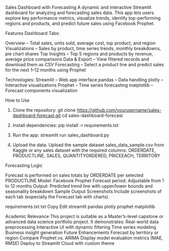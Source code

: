 Sales Dashboard with Forecasting
A dynamic and interactive Streamlit dashboard for analyzing and forecasting sales data. This app lets users explore key performance metrics, visualize trends, identify top-performing regions and products, and predict future sales using Facebook Prophet.

Features
Dashboard Tabs:

Overview – Total sales, units sold, average cost, top product, and region
Visualizations – Sales by product, time series trends, monthly breakdowns, pie chart shares
Top Insights – Top 5 regions and products by revenue, average price comparisons
Data & Export – View filtered records and download them as CSV
Forecasting – Select a product line and predict sales for the next 1–12 months using Prophet

Technologies:
Streamlit – Web app interface
pandas – Data handling
plotly – Interactive visualizations
Prophet – Time series forecasting
matplotlib – Forecast components visualization

How to Use

1. Clone the repository:
git clone https://github.com/yourusername/sales-dashboard-forecast.git
cd sales-dashboard-forecast

2. Install dependencies:
pip install -r requirements.txt

3. Run the app:
streamlit run sales_dashboard.py

4. Upload the data:
Upload the sample dataset sales_data_sample.csv from Kaggle or any sales dataset with the required columns:
ORDERDATE, PRODUCTLINE, SALES, QUANTITYORDERED, PRICEEACH, TERRITORY

Forecasting Logic

Forecast is performed on sales totals by ORDERDATE per selected PRODUCTLINE
Model: Facebook Prophet
Forecast period: Adjustable from 1 to 12 months
Output: Predicted trend line with upper/lower bounds and seasonality breakdown
Sample Output Screenshots
Include screenshots of each tab (especially the Forecast tab with charts).

requirements.txt
txt
Copy
Edit
streamlit
pandas
plotly
prophet
matplotlib

Academic Relevance
This project is suitable as a Master’s-level capstone or advanced data science portfolio project. It demonstrates:
Real-world data preprocessing
Interactive UI with dynamic filtering
Time series modeling
Business insight generation
Future Enhancements
Forecast by territory or region
Compare Prophet vs. ARIMA
Display model evaluation metrics (MAE, RMSE)
Deploy to Streamlit Cloud with custom theme
